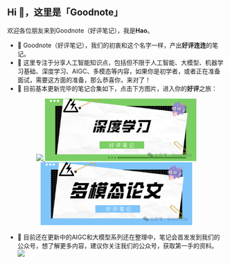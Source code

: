 ## Hi 👋，这里是「Goodnote」

欢迎各位朋友来到Goodnote（好评笔记），我是**Hao**。

- 👯 Goodnote（好评笔记），我们的初衷和这个名字一样，产出**好评连连**的笔记。
- 🔭 这里专注于分享人工智能知识点，包括但不限于人工智能、大模型、机器学习基础、深度学习、AIGC、多模态等内容，如果你是初学者，或者正在准备面试，需要这方面的准备，那么恭喜你，来对了！
- 🌱 目前基本更新完毕的笔记合集如下，点击下方图片，进入你的**好评**之旅：
<div align="center">
  <!-- 第一行 -->
  <a href="https://mp.weixin.qq.com/mp/appmsgalbum?__biz=Mzk1NzgzMjY3OQ==&action=getalbum&album_id=3785370097922080771&scene=126#wechat_redirect">
    <img src="https://github.com/GoodnoteX/GoodnoteX/blob/main/File/ML.png" width="350">
  </a>
  <a href="https://mp.weixin.qq.com/mp/appmsgalbum?__biz=Mzk1NzgzMjY3OQ==&action=getalbum&album_id=3787967363480551430&scene=126#wechat_redirect">
    <img src="https://github.com/GoodnoteX/GoodnoteX/blob/main/File/DL.png" width="350">
  </a>
</div>

<div align="center">
  <!-- 第二行 -->
  <a href="https://mp.weixin.qq.com/mp/appmsgalbum?__biz=Mzk1NzgzMjY3OQ==&action=getalbum&album_id=3789791049510551554&scene=126#wechat_redirect">
    <img src="https://github.com/GoodnoteX/GoodnoteX/blob/main/File/MM.png" width="350">
  </a>

</div>


- 🤔 目前还在更新中的AIGC和大模型系列还在整理中，笔记会首发发到我们的公众号，想了解更多内容，建议你关注我们的公众号，获取第一手的资料。
![](https://github.com/GoodnoteX/GoodnoteX/blob/main/File/gzh.png)


<!--
**CodingCookbook/CodingCookbook** is a ✨ _special_ ✨ repository because its `README.md` (this file) appears on your GitHub profile.

Here are some ideas to get you started:

- 🔭 I’m currently working on ...
- 🌱 I’m currently learning ...
- 👯 I’m looking to collaborate on ...
- 🤔 I’m looking for help with ...
- 💬 Ask me about ...
- 📫 How to reach me: ...
- 😄 Pronouns: ...
- ⚡ Fun fact: ...
-->
